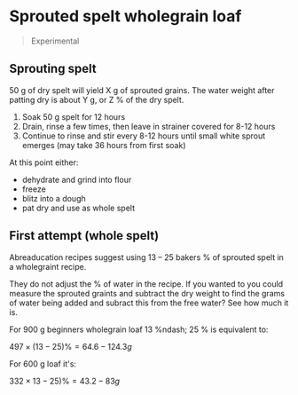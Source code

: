 # Sprouted spelt wholegrain loaf

> Experimental

## Sprouting spelt

50 g of dry spelt will yield X g of sprouted grains. The water weight after patting dry is about Y g, or Z % of the dry spelt.

1. Soak 50 g spelt for 12 hours
1. Drain, rinse a few times, then leave in strainer covered for 8-12 hours
1. Continue to rinse and stir every 8-12 hours until small white sprout emerges (may take 36 hours from first soak)

At this point either:
- dehydrate and grind into flour
- freeze
- blitz into a dough
- pat dry and use as whole spelt

## First attempt (whole spelt)

Abreaducation recipes suggest using 13 &ndash; 25 bakers % of sprouted spelt in a wholegraint recipe.

They do not adjust the % of water in the recipe. If you wanted to you could measure the sprouted graints and subtract the dry weight to find the grams of water being added and subract this from the free water? See how much it is.

For 900 g beginners wholegrain loaf 13 %ndash; 25 % is equivalent to:

$497 \times (13 - 25)\% = 64.6 - 124.3 g$

For 600 g loaf it's:

$332 \times 13 - 25)\% = 43.2 - 83 g$
